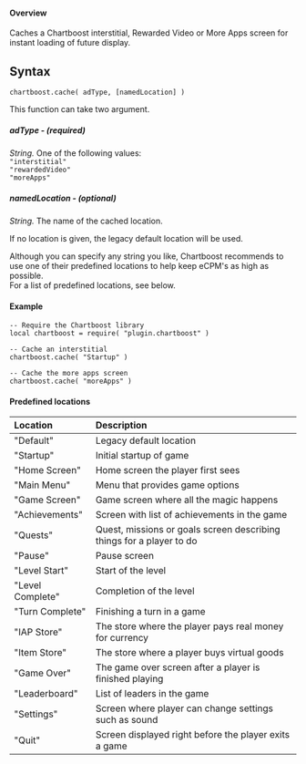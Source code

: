 #### Overview

Caches a Chartboost interstitial, Rewarded Video or More Apps screen for instant loading of future display.

## Syntax

```
chartboost.cache( adType, [namedLocation] )
```

This function can take two argument.

##### adType - (required)

*String.* One of the following values:  
`"interstitial"`  
`"rewardedVideo"`  
`"moreApps"`

##### namedLocation - (optional)

*String.* The name of the cached location.  
  
If no location is given, the legacy default location will be used.  

Although you can specify any string you like, Chartboost recommends to use one of their predefined locations to help keep eCPM's as high as possible.  
For a list of predefined locations, see below.

#### Example

```
-- Require the Chartboost library
local chartboost = require( "plugin.chartboost" )
    
-- Cache an interstitial
chartboost.cache( "Startup" )

-- Cache the more apps screen
chartboost.cache( "moreApps" )
```

#### Predefined locations
| Location | Description|
|:---|:---|
|"Default"|Legacy default location| 
|"Startup"|Initial startup of game| 
|"Home Screen"| Home screen the player first sees|
|"Main Menu" | Menu that provides game options|
|"Game Screen" | Game screen where all the magic happens|
|"Achievements" | Screen with list of achievements in the game|
|"Quests" | Quest, missions or goals screen describing  things for a player to do|
|"Pause" | Pause screen|
|"Level Start" | Start of the level|
|"Level Complete" | Completion of the level|
|"Turn Complete" | Finishing a turn in a game|   
|"IAP Store" | The store where the player pays real money for currency|
|"Item Store" | The store where a player buys virtual goods|
|"Game Over" | The game over screen after a player is finished playing|
|"Leaderboard" | List of leaders in the game|
|"Settings" | Screen where player can change settings such as sound|
|"Quit" | Screen displayed right before the player exits a game|

